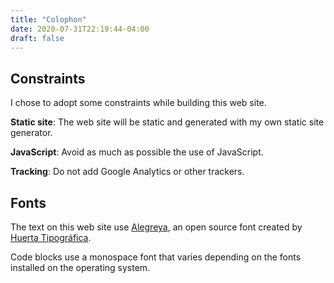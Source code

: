 ```yaml
---
title: "Colophon"
date: 2020-07-31T22:19:44-04:00
draft: false
---
```


## Constraints

I chose to adopt some constraints while building this web site.

**Static site**: The web site will be static and generated with my own static site generator.

**JavaScript**: Avoid as much as possible the use of JavaScript.

**Tracking**: Do not add Google Analytics or other trackers.

## Fonts

The text on this web site use [Alegreya](https://github.com/huertatipografica/Alegreya), an open source font created by [Huerta Tipográfica](https://www.huertatipografica.com/en).

Code blocks use a monospace font that varies depending on the fonts installed on the operating system.
